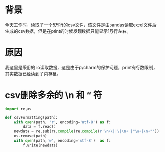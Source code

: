 # 背景

今天工作时，读取了一个5万行的csv文件，该文件是由pandas读取excel文件后生成的csv数据，但是在print的时候发现数据只能显示1万行左右。

# 原因

我这里是采用的 io读取数据，这是由于pycharm的保护问题，print有行数限制，其实数据已经读到了内存里。

# csv删除多余的 \n 和 “ 符

```python
import re,os

def csvFormatting(path):
    with open(path, 'r', encoding='utf-8') as f:
        data = f.read()
    newdata = re.sub(re.compile(re.compile(r'\n+\||\|\n+ |"\n+|\n+"')), '', data.replace(' ', ''))
    os.remove(path)
    with open(path,'w', encoding='utf-8')  as f:
        f.write(newdata)


```

